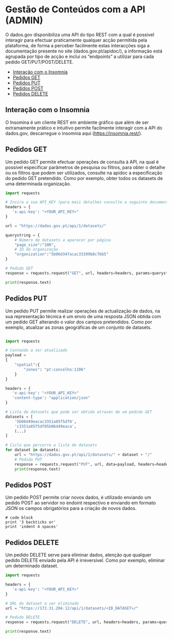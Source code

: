 # Gestão de Conteúdos com a API (ADMIN)

O dados.gov disponibiliza uma API do tipo REST com a qual é possivel interagir para efectuar praticamente qualquer acção permitida pela plataforma, de forma a perceber facilmente estas interacções siga a documentação presente no site (dados.gov.pt/apidoc/), a informação está agrupada por tipo de acção e inclui os “endpoints” a utilizar para cada pedido GET/PUT/POST/DELETE.

- [Interação com o Insomnia](#interação-com-o-insomnia)
- [Pedidos GET](#pedidos-get)
- [Pedidos PUT](#pedidos-put)
- [Pedidos POST](#pedidos-post)
- [Pedidos DELETE](#pedidos-delete)
 
## Interação com o Insomnia

O Insomina é um cliente REST em ambiente gráfico que além de ser extramamente prático e intuitivo permite facilmente interagir com a API do dados.gov, descarregue o insomnia aqui (https://insomnia.rest/).

## Pedidos GET

Um pedido GET permite efectuar operações de consulta à API, na qual é possível especificar parâmetros de pesquisa ou filtros, para obter o detalhe ou os filtros que podem ser utilizados, consulte na apidoc a especificação do pedido GET pretendido. Como por exemplo, obter todos os datasets de uma determinada organização.

```python
import requests

# Insira a sua API_KEY (para mais detalhes consulte a seguinte documentação: https://dados.gov.pt/pt/apidoc/)
headers = {
   'x-api-key': "<YOUR_API_KEY>"
}

url = "https://dados.gov.pt/api/1/datasets/"

querystring = {
    # Número de datasets a aparecer por página
    "page_size":"100",
    # ID da organização
    "organization":"5b06d347acac33199b8c7bb5"
}

# Pedido GET
response = requests.request("GET", url, headers=headers, params=querystring)

print(response.text)
```

##	Pedidos PUT

Um pedido PUT permite realizar operações de actualização de dados, na sua representação técnica é um envio de uma resposta JSON obtida com um pedido GET alterando o valor dos campos pretendidos. Como por exemplo, atualizar as zonas geográficas de um conjunto de datasets.

```python

import requests

# Conteúdo a ser atualizado
payload =
{
    "spatial":{
        "zones": "pt:concelho:1106"
    }
}

headers = {
   'x-api-key': "<YOUR_API_KEY>"
   'content-type': "application/json"
}

# Lista de datasets que pode ser obtida através de um pedido GET
datasets = [
    '5b06d49eacac3351a85f5df8',
    'c3351a85f5df85b06d49eaca',
    (...)
]

# Ciclo que percorre a lista de datasets
for dataset in datasets:
    url = "https://dados.gov.pt/api/1/datasets/" + dataset + "/"
    # Pedido PUT
    response = requests.request("PUT", url, data=payload, headers=headers)
    print(response.text)
```

## Pedidos POST

Um pedido POST permite criar novos dados, é utilizado enviando um pedido POST ao servidor no endoint respectivo e enviando em formato JSON os campos obrigatórios para a criação de novos dados.

```
# code block
print '3 backticks or'
print 'indent 4 spaces'
```


## Pedidos DELETE

Um pedido DELETE serve para eliminar dados, atenção que qualquer pedido DELETE enviado pela API é irreversível. Como por exemplo, eliminar um determinado dataset.

```python 
import requests

headers = {
   'x-api-key': "<YOUR_API_KEY>"
}

# URL do dataset a ser eliminado
url = "https://172.31.204.12/api/1/datasets/<ID_DATASET>/"

# Pedido DELETE
response = requests.request("DELETE", url, headers=headers, params=querystring)

print(response.text)
```
